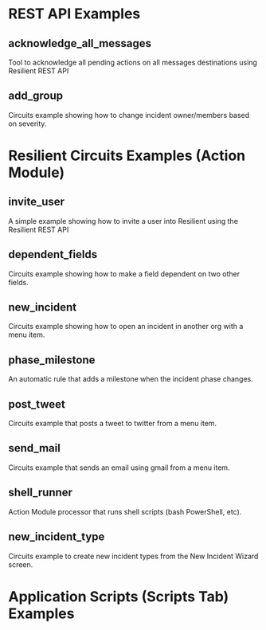 
# REST API Examples

## acknowledge_all_messages

Tool to acknowledge all pending actions on all messages destinations using Resilient REST API

## add_group

Circuits example showing how to change incident owner/members based on severity.

# Resilient Circuits Examples (Action Module)

## invite_user

A simple example showing how to invite a user into Resilient using the Resilient REST API


## dependent_fields

Circuits example showing how to make a field dependent on two other fields.

## new_incident

Circuits example showing how to open an incident in another org with a menu item.

## phase_milestone

An automatic rule that adds a milestone when the incident phase changes.

## post_tweet

Circuits example that posts a tweet to twitter from a menu item.

## send_mail

Circuits example that sends an email using gmail from a menu item.

## shell_runner

Action Module processor that runs shell scripts (bash PowerShell, etc).

## new_incident_type

Circuits example to create new incident types from the New Incident Wizard screen.


# Application Scripts (Scripts Tab) Examples
